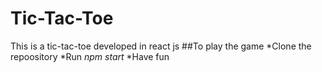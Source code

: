 # Tic-Tac-Toe 
  This is a tic-tac-toe developed in react js 
##To play the game 
*Clone the repoository 
*Run *npm start* 
*Have fun
